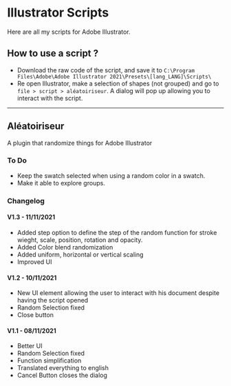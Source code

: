 # Illustrator Scripts

Here are all my scripts for Adobe Illustrator.

## How to use a script ?

* Download the raw code of the script, and save it to `C:\Program Files\Adobe\Adobe Illustrator 2021\Presets\[lang_LANG]\Scripts\`
* Re open Illustrator, make a selection of shapes (not grouped) and go to `file > script > aléatoiriseur`. A dialog will pop up allowing you to interact with the script.

------------------

## Aléatoiriseur

[](pictures/random_2.png)

A plugin that randomize things for Adobe Illustrator 

### To Do

* Keep the swatch selected when using a random color in a swatch.
* Make it able to explore groups.

### Changelog

#### V1.3 - 11/11/2021
* Added step option to define the step of the random function for stroke wieght, scale, position, rotation and opacity.
* Added Color blend randomization 
* Added uniform, horizontal or vertical scaling
* Improved UI

#### V1.2 - 10/11/2021
* New UI element allowing the user to interact with his document despite having the script opened
* Random Selection fixed
* Close button

#### V1.1 - 08/11/2021
* Better UI
* Random Selection fixed
* Function simplification
* Translated everything to english
* Cancel Button closes the dialog
